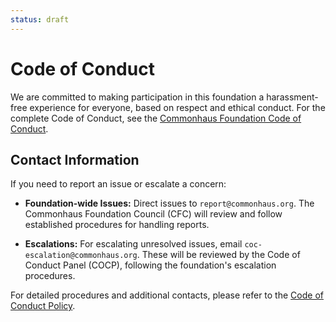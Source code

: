 ```yaml
---
status: draft
---
```

# Code of Conduct

We are committed to making participation in this foundation a harassment-free experience for everyone, based on respect and ethical conduct. For the complete Code of Conduct, see the [Commonhaus Foundation Code of Conduct](https://www.commonhaus.org/policies/code-of-conduct/).

## Contact Information

If you need to report an issue or escalate a concern:

- **Foundation-wide Issues:** Direct issues to `report@commonhaus.org`. The Commonhaus Foundation Council (CFC) will review and follow established procedures for handling reports.

- **Escalations:** For escalating unresolved issues, email `coc-escalation@commonhaus.org`. These will be reviewed by the Code of Conduct Panel (COCP), following the foundation's escalation procedures.

For detailed procedures and additional contacts, please refer to the [Code of Conduct Policy](https://www.commonhaus.org/policies/code-of-conduct/).
